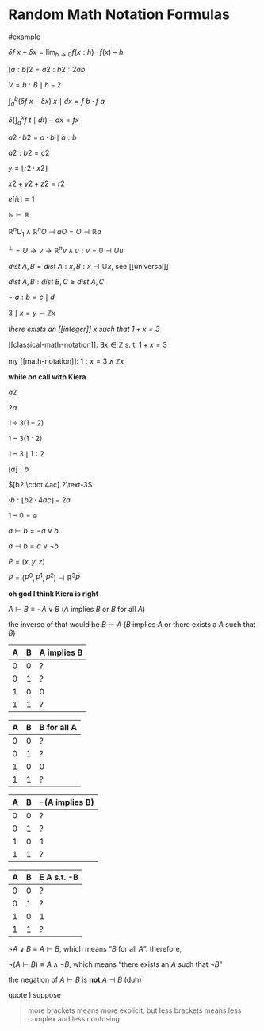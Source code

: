 # Random Math Notation Formulas

#example

$\delta f\ x - \delta x = \lim_{h \to 0} f (x : h) \cdot f (x) - h$

$[a : b]2 = a2 : b2 : 2ab$

$V = b : B \mid h - 2$

$\int_a^b (\delta f\ x - \delta x)\ x \mid dx = f\ b \cdot f\ a$

$\delta (\int_a^x f\ t \mid dt) - dx= f x$

$a2 \cdot b2 = a \cdot b \mid a : b$

$a2 : b2 = c2$

$y = \lfloor r2 \cdot x2 \rfloor$

$x2 + y2 + z2 = r2$

$e[i\tau] = 1$

$\mathbb N \vdash \mathbb R$

$\mathbb R^nU_1 \land \mathbb R^nO \dashv aO = O \dashv \mathbb R a$

$^\perp = U \to v \to \mathbb R^nv \land u : v = 0 \dashv U u$

$dist\ A, B = dist\ A : x, B : x \dashv \mathbb U x$, see [[universal]]

$dist\ A, B : dist\ B, C \ge dist\ A, C$

$\lnot\ a : b = c \mid d$

$3 \mid x = y \dashv \mathbb Z x$

_there exists an [[integer]] $x$ such that $1 + x = 3$_

[[classical-math-notation]]: $\exists x \in \mathbb Z \text{\ \ \ s. t.\ \ \ } 1 + x = 3$

my [[math-notation]]: $1 : x = 3 \land \mathbb Z x$

**while on call with Kiera**

$a2$

$2a$

$1 \div 3 (1 + 2)$

$1 - 3(1 : 2)$

$1 - 3 \mid 1 : 2$

$[a] : b$

$[b2 \cdot 4ac] 2\text-3$

$\cdot b : \lfloor b2 \cdot 4ac \rfloor - 2a$

$1 - 0 = \varnothing$

$a \vdash b = \lnot a \lor b$

$a \dashv b = a \lor \lnot b$

$P = (x, y, z)$

$P = (P^0, P^1, P^2) \dashv \mathbb R^3 P$

**oh god I think Kiera is right**

$A \vdash B \equiv \lnot A \lor B$ ($A$ implies $B$ or $B$ for all $A$)

~~the inverse of that would be $B \vdash A$ ($B$ implies $A$ or there exists a $A$ such that $B$)~~

| A   | B   | A implies B |
| --- | --- | ----------- |
| 0   | 0   | ?           |
| 0   | 1   | ?           |
| 1   | 0   | 0           |
| 1   | 1   | ?           |

| A   | B   | B for all A |
| --- | --- | ----------- |
| 0   | 0   | ?           |
| 0   | 1   | ?           |
| 1   | 0   | 0           |
| 1   | 1   | ?           |

| A   | B   | -(A implies B) |
| --- | --- | -------------- |
| 0   | 0   | ?              |
| 0   | 1   | ?              |
| 1   | 0   | 1              |
| 1   | 1   | ?              |

| A   | B   | E A s.t. -B |
| --- | --- | ----------- |
| 0   | 0   | ?           |
| 0   | 1   | ?           |
| 1   | 0   | 1           |
| 1   | 1   | ?           |

$\lnot A \lor B \equiv A \vdash B$, which means “$B$ for all $A$”. therefore,

$\lnot (A \vdash B) \equiv A \land \lnot B$, which means “there exists an $A$ such that $\lnot B$”

the negation of $A \vdash B$ is **not** $A \dashv B$ (duh)

quote I suppose

> more brackets means more explicit, but less brackets means less complex and less confusing
